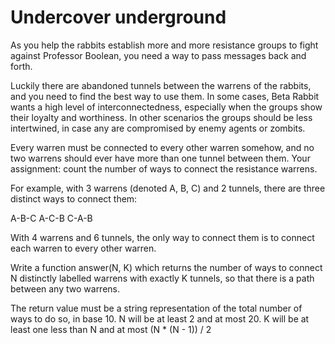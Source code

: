 Undercover underground
======================

As you help the rabbits establish more and more resistance groups to fight against Professor Boolean, you need a way to pass messages back and forth.

Luckily there are abandoned tunnels between the warrens of the rabbits, and you need to find the best way to use them. In some cases, Beta Rabbit wants a high level of interconnectedness, especially when the groups show their loyalty and worthiness. In other scenarios the groups should be less intertwined, in case any are compromised by enemy agents or zombits.

Every warren must be connected to every other warren somehow, and no two warrens should ever have more than one tunnel between them. Your assignment: count the number of ways to connect the resistance warrens.

For example, with 3 warrens (denoted A, B, C) and 2 tunnels, there are three distinct ways to connect them:

A-B-C
A-C-B
C-A-B

With 4 warrens and 6 tunnels, the only way to connect them is to connect each warren to every other warren.

Write a function answer(N, K) which returns the number of ways to connect N distinctly labelled warrens with exactly K tunnels, so that there is a path between any two warrens. 

The return value must be a string representation of the total number of ways to do so, in base 10.
N will be at least 2 and at most 20. 
K will be at least one less than N and at most (N * (N - 1)) / 2

